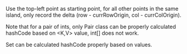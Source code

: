 

Use the top-left point as starting point, for all other points in the same island, only record the delta (row - currRowOrigin, col - currColOrigin).  

Note that for a pair of ints, only Pair class can be properly calculated hashCode based on <K,V> value, int[] does not work.

Set<Pair> can be calculated hashCode properly based on values.
